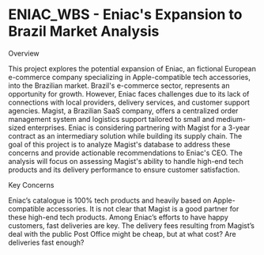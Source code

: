 # ENIAC_WBS - Eniac's Expansion to Brazil Market Analysis

Overview

This project explores the potential expansion of Eniac, an fictional European e-commerce company specializing in Apple-compatible tech accessories, into the Brazilian market. Brazil's e-commerce sector, represents an opportunity for growth. However, Eniac faces challenges due to its lack of connections with local providers, delivery services, and customer support agencies.
Magist, a Brazilian SaaS company, offers a centralized order management system and logistics support tailored to small and medium-sized enterprises. Eniac is considering partnering with Magist for a 3-year contract as an intermediary solution while building its supply chain.
The goal of this project is to analyze Magist's database to address these concerns and provide actionable recommendations to Eniac's CEO. The analysis will focus on assessing Magist's ability to handle high-end tech products and its delivery performance to ensure customer satisfaction.

Key Concerns

Eniac’s catalogue is 100% tech products and heavily based on Apple-compatible accessories. It is not clear that Magist is a good partner for these high-end tech products.
Among Eniac’s efforts to have happy customers, fast deliveries are key. The delivery fees resulting from Magist’s deal with the public Post Office might be cheap, but at what cost? Are deliveries fast enough?
